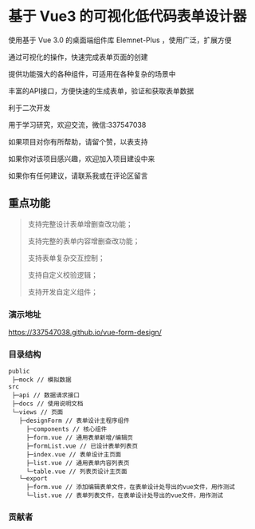 # 基于 Vue3 的可视化低代码表单设计器

使用基于 Vue 3.0 的桌面端组件库 Elemnet-Plus ，使用广泛，扩展方便

通过可视化的操作，快速完成表单页面的创建

提供功能强大的各种组件，可适用在各种复杂的场景中

丰富的API接口，方便快速的生成表单，验证和获取表单数据

利于二次开发

用于学习研究，欢迎交流，微信:337547038

如果项目对你有所帮助，请留个赞，以表支持

如果你对该项目感兴趣，欢迎加入项目建设中来

如果你有任何建议，请联系我或在评论区留言

## 重点功能

> 支持完整设计表单增删查改功能；
> 
> 支持完整的表单内容增删查改功能；
> 
> 支持表单复杂交互控制；
> 
> 支持自定义校验逻辑；
> 
> 支持开发自定义组件；
> 



### 演示地址

https://337547038.github.io/vue-form-design/

### 目录结构

```text
public
 ├─mock // 模拟数据
src
 ├─api // 数据请求接口
 ├─docs // 使用说明文档
 └─views // 页面
   ├─designForm // 表单设计主程序组件
     ├─components // 核心组件
     ├─form.vue // 通用表单新增/编辑页
     ├─formList.vue // 已设计表单列表页
     ├─index.vue // 表单设计主页面
     ├─list.vue // 通用表单内容列表页
     └─table.vue // 列表页设计主页面
   └─export
     ├─form.vue // 添加编辑表单文件，在表单设计处导出的vue文件，用作测试
     └─list.vue // 表单列表文件，在表单设计处导出的vue文件，用作测试
```
### 贡献者

